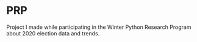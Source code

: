 # PRP
Project I made while participating in the Winter Python Research Program about 2020 election data and trends.
